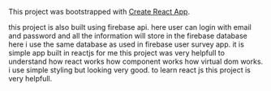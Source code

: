 This project was bootstrapped with [Create React App](https://github.com/facebook/create-react-app).

this project is also built using firebase api.
here user can login with email and password and all the information will store in the
firebase database here i use the same database as used in firebase user survey app.
it is simple app built in reactjs for me this project was very helpfull to understand how react works
how component works how virtual dom works. i use simple styling but looking very good. to learn react js this project is 
very helpfull.
